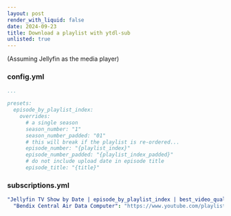 ```yaml
---
layout: post
render_with_liquid: false
date: 2024-09-23
title: Download a playlist with ytdl-sub
unlisted: true
---
```


(Assuming Jellyfin as the media player)

### config.yml

``` yaml
...

presets:
  episode_by_playlist_index:
    overrides:
      # a single season
      season_number: "1"
      season_number_padded: "01"
      # this will break if the playlist is re-ordered...
      episode_number: "{playlist_index}"
      episode_number_padded: "{playlist_index_padded}"
      # do not include upload date in episode title
      episode_title: "{title}"
```

### subscriptions.yml

``` yaml
"Jellyfin TV Show by Date | episode_by_playlist_index | best_video_quality":
  "Bendix Central Air Data Computer": "https://www.youtube.com/playlist?list=PL-_93BVApb59k-GD2e83E6prrhm5fobtV"
```
